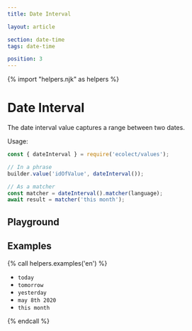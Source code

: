 ```yaml
---
title: Date Interval

layout: article

section: date-time
tags: date-time

position: 3
---
```


{% import "helpers.njk" as helpers %}

# Date Interval

The date interval value captures a range between two dates.

Usage:

```javascript
const { dateInterval } = require('ecolect/values');

// In a phrase
builder.value('idOfValue', dateInterval());

// As a matcher
const matcher = dateInterval().matcher(language);
await result = matcher('this month');
```

## Playground

<div class="playground-date-interval"></div>

## Examples

{% call helpers.examples('en') %}

* `today`
* `tomorrow`
* `yesterday`
* `may 8th 2020`
* `this month`

{% endcall %}
